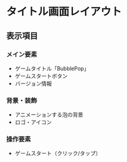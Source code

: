 # タイトル画面レイアウト

## 表示項目

### メイン要素
- ゲームタイトル「BubblePop」
- ゲームスタートボタン
- バージョン情報

### 背景・装飾
- アニメーションする泡の背景
- ロゴ・アイコン

### 操作要素
- ゲームスタート（クリック/タップ）
